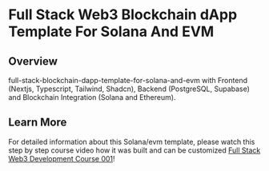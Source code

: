 # Full Stack Web3 Blockchain dApp Template For Solana And EVM 

## Overview

full-stack-blockchain-dapp-template-for-solana-and-evm with Frontend (Nextjs, Typescript, Tailwind, Shadcn), Backend (PostgreSQL, Supabase) and Blockchain Integration (Solana and Ethereum).


## Learn More

For detailed information about this Solana/evm template, please watch this step by step course video how it was built and can be customized [Full Stack Web3 Development Course 001](https://www.youtube.com/watch?v=IrfQLbQt8QI)!

